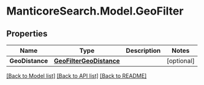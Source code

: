 # ManticoreSearch.Model.GeoFilter

## Properties

Name | Type | Description | Notes
------------ | ------------- | ------------- | -------------
**GeoDistance** | [**GeoFilterGeoDistance**](GeoFilterGeoDistance.md) |  | [optional] 

[[Back to Model list]](../README.md#documentation-for-models) [[Back to API list]](../README.md#documentation-for-api-endpoints) [[Back to README]](../README.md)

